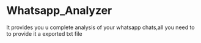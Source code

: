 # Whatsapp_Analyzer
It provides you u complete analysis of your whatsapp chats,all you need to to provide it a exported txt file
